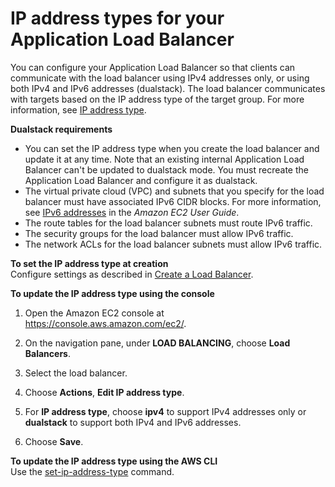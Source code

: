 # IP address types for your Application Load Balancer<a name="load-balancer-ip-address-type"></a>

You can configure your Application Load Balancer so that clients can communicate with the load balancer using IPv4 addresses only, or using both IPv4 and IPv6 addresses \(dualstack\)\. The load balancer communicates with targets based on the IP address type of the target group\. For more information, see [IP address type](application-load-balancers.md#ip-address-type)\.

**Dualstack requirements**
+ You can set the IP address type when you create the load balancer and update it at any time\. Note that an existing internal Application Load Balancer can't be updated to dualstack mode\. You must recreate the Application Load Balancer and configure it as dualstack\.
+ The virtual private cloud \(VPC\) and subnets that you specify for the load balancer must have associated IPv6 CIDR blocks\. For more information, see [IPv6 addresses](https://docs.aws.amazon.com/AWSEC2/latest/UserGuide/using-instance-addressing.html#ipv6-addressing) in the *Amazon EC2 User Guide*\.
+ The route tables for the load balancer subnets must route IPv6 traffic\.
+ The security groups for the load balancer must allow IPv6 traffic\.
+ The network ACLs for the load balancer subnets must allow IPv6 traffic\.

**To set the IP address type at creation**  
Configure settings as described in [Create a Load Balancer](create-application-load-balancer.md#configure-load-balancer)\.

**To update the IP address type using the console**

1. Open the Amazon EC2 console at [https://console\.aws\.amazon\.com/ec2/](https://console.aws.amazon.com/ec2/)\.

1. On the navigation pane, under **LOAD BALANCING**, choose **Load Balancers**\.

1. Select the load balancer\.

1. Choose **Actions**, **Edit IP address type**\.

1. For **IP address type**, choose **ipv4** to support IPv4 addresses only or **dualstack** to support both IPv4 and IPv6 addresses\.

1. Choose **Save**\.

**To update the IP address type using the AWS CLI**  
Use the [set\-ip\-address\-type](https://docs.aws.amazon.com/cli/latest/reference/elbv2/set-ip-address-type.html) command\.